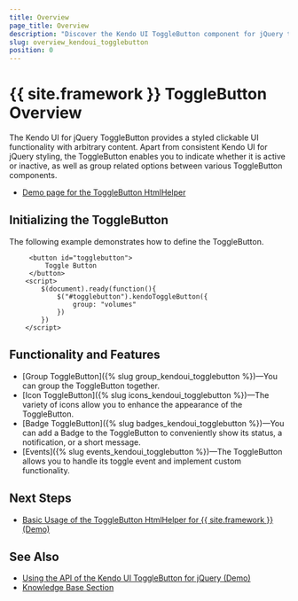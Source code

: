 ```yaml
---
title: Overview
page_title: Overview
description: "Discover the Kendo UI ToggleButton component for jQuery that provides features like Badges, Icons, and numerous built-in configuration options."
slug: overview_kendoui_togglebutton
position: 0
---
```


# {{ site.framework }} ToggleButton Overview


The Kendo UI for jQuery ToggleButton provides a styled clickable UI functionality with arbitrary content. Apart from consistent Kendo UI for jQuery styling, the ToggleButton enables you to indicate whether it is active or inactive, as well as group related options between various ToggleButton components. 

* [Demo page for the ToggleButton HtmlHelper](https://demos.telerik.com/kendo-ui/togglebutton/index)

## Initializing the ToggleButton

The following example demonstrates how to define the ToggleButton.

```dojo
     <button id="togglebutton">
         Toggle Button
     </button>
    <script>
        $(document).ready(function(){
            $("#togglebutton").kendoToggleButton({
                group: "volumes"
            })
        })
    </script>
```

## Functionality and Features

* [Group ToggleButton]({% slug group_kendoui_togglebutton %})&mdash;You can group the ToggleButton together.
* [Icon ToggleButton]({% slug icons_kendoui_togglebutton %})&mdash;The variety of icons allow you to enhance the appearance of the ToggleButton. 
* [Badge ToggleButton]({% slug badges_kendoui_togglebutton %})&mdash;You can add a Badge to the ToggleButton to conveniently show its status, a notification, or a short message.
* [Events]({% slug events_kendoui_togglebutton %})&mdash;The ToggleButton allows you to handle its toggle event and implement custom functionality.

## Next Steps

* [Basic Usage of the ToggleButton HtmlHelper for {{ site.framework }} (Demo)](https://demos.telerik.com/kendo-ui/togglebutton/index)

## See Also

* [Using the API of the Kendo UI ToggleButton for jQuery (Demo)](https://demos.telerik.com/kendo-ui/togglebutton/api)
* [Knowledge Base Section](/knowledge-base)